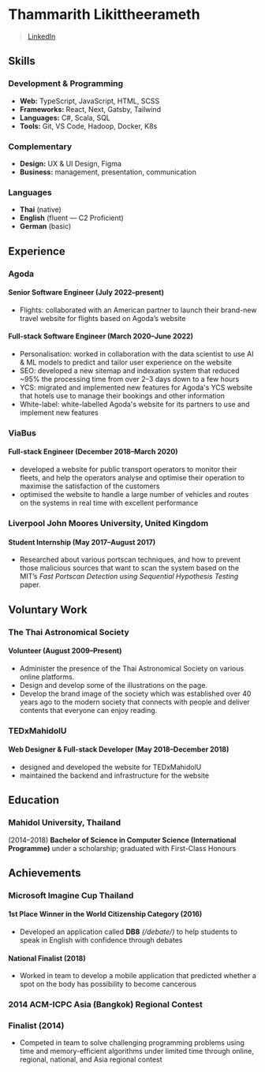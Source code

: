 # Thammarith Likittheerameth

> [LinkedIn](https://linkedin.com/in/Thammarith)

## Skills

### Development & Programming

- **Web:** TypeScript, JavaScript, HTML, SCSS
- **Frameworks:** React, Next, Gatsby, Tailwind
- **Languages:** C#, Scala, SQL
- **Tools:** Git, VS Code, Hadoop, Docker, K8s

### Complementary

- **Design:** UX & UI Design, Figma
- **Business:** management, presentation, communication

### Languages

- **Thai** (native)
- **English** (fluent — C2 Proficient)
- **German** (basic)

## Experience

### Agoda

<!-- Or ### Agoda (March 2020–present) so that there is no time after the positions and the company name isn't lonely -->

#### Senior Software Engineer (July 2022–present)

- Flights: collaborated with an American partner to launch their brand-new travel website for flights based on Agoda’s website

#### Full-stack Software Engineer (March 2020–June 2022)

- Personalisation: worked in collaboration with the data scientist to use AI & ML models to predict and tailor user experience on the website
- SEO: developed a new sitemap and indexation system that reduced ~95% the processing time from over 2–3 days down to a few hours
- YCS: migrated and implemented new features for Agoda's YCS website that hotels use to manage their bookings and other information
- White-label: white-labelled Agoda's website for its partners to use and implement new features

### ViaBus

#### Full-stack Engineer (December 2018–March 2020)

- developed a website for public transport operators to monitor their fleets, and help the operators analyse and optimise their operation to maximise the satisfaction of the customers
- optimised the website to handle a large number of vehicles and routes on the systems in real time with excellent performance

### Liverpool John Moores University, United Kingdom

#### Student Internship (May 2017–August 2017)

- Researched about various portscan techniques, and how to prevent those malicious sources that want to scan the system based on the MIT’s _Fast Portscan Detection using Sequential Hypothesis Testing_ paper.

## Voluntary Work

### The Thai Astronomical Society

#### Volunteer (August 2009–Present)

- Administer the presence of the Thai Astronomical Society on various online platforms.
- Design and develop some of the illustrations on the page.
- Develop the brand image of the society which was established over 40 years ago to the modern society that connects with people and deliver contents that everyone can enjoy reading.

### TEDxMahidolU

#### Web Designer & Full-stack Developer (May 2018–December 2018)

- designed and developed the website for TEDxMahidolU
- maintained the backend and infrastructure for the website

## Education

### Mahidol University, Thailand

(2014–2018) **Bachelor of Science in Computer Science (International Programme)** under a scholarship; graduated with First-Class Honours

## Achievements

### Microsoft Imagine Cup Thailand

#### 1st Place Winner in the World Citizenship Category (2016)

- Developed an application called **DB8** _(/debate/)_ to help students to speak in English with confidence through debates

#### National Finalist (2018)

- Worked in team to develop a mobile application that predicted whether a spot on the body has possibility to become cancerous

### 2014 ACM-ICPC Asia (Bangkok) Regional Contest

### Finalist (2014)

- Competed in team to solve challenging programming problems using time and memory-efficient algorithms under limited time through online, regional, national, and Asia regional contest
